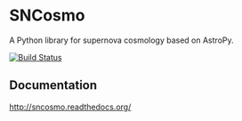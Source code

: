 SNCosmo
=======

A Python library for supernova cosmology based on AstroPy.

[![Build Status](https://api.travis-ci.org/sncosmo/sncosmo.svg?branch=master
)](https://travis-ci.org/sncosmo/sncosmo)

Documentation
-------------

http://sncosmo.readthedocs.org/
